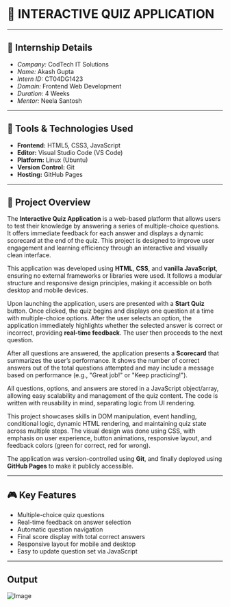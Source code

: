 # 🧠 INTERACTIVE QUIZ APPLICATION

---

## 🏢 Internship Details

- *Company:* CodTech IT Solutions  
- *Name:* Akash Gupta  
- *Intern ID:* CT04DG1423  
- *Domain:* Frontend Web Development  
- *Duration:* 4 Weeks  
- *Mentor:* Neela Santosh

---

## 🧰 Tools & Technologies Used

- **Frontend:** HTML5, CSS3, JavaScript  
- **Editor:** Visual Studio Code (VS Code)  
- **Platform:** Linux (Ubuntu)  
- **Version Control:** Git  
- **Hosting:** GitHub Pages

---

## 📝 Project Overview

The **Interactive Quiz Application** is a web-based platform that allows users to test their knowledge by answering a series of multiple-choice questions. It offers immediate feedback for each answer and displays a dynamic scorecard at the end of the quiz. This project is designed to improve user engagement and learning efficiency through an interactive and visually clean interface.

This application was developed using **HTML**, **CSS**, and **vanilla JavaScript**, ensuring no external frameworks or libraries were used. It follows a modular structure and responsive design principles, making it accessible on both desktop and mobile devices.

Upon launching the application, users are presented with a **Start Quiz** button. Once clicked, the quiz begins and displays one question at a time with multiple-choice options. After the user selects an option, the application immediately highlights whether the selected answer is correct or incorrect, providing **real-time feedback**. The user then proceeds to the next question.

After all questions are answered, the application presents a **Scorecard** that summarizes the user’s performance. It shows the number of correct answers out of the total questions attempted and may include a message based on performance (e.g., "Great job!" or "Keep practicing!").

All questions, options, and answers are stored in a JavaScript object/array, allowing easy scalability and management of the quiz content. The code is written with reusability in mind, separating logic from UI rendering.

This project showcases skills in DOM manipulation, event handling, conditional logic, dynamic HTML rendering, and maintaining quiz state across multiple steps. The visual design was done using CSS, with emphasis on user experience, button animations, responsive layout, and feedback colors (green for correct, red for wrong).

The application was version-controlled using **Git**, and finally deployed using **GitHub Pages** to make it publicly accessible.

---

## 🎮 Key Features

- Multiple-choice quiz questions  
- Real-time feedback on answer selection  
- Automatic question navigation  
- Final score display with total correct answers  
- Responsive layout for mobile and desktop  
- Easy to update question set via JavaScript

---

## Output

![Image](https://github.com/user-attachments/assets/a97f10eb-2548-4dd2-b5b4-c8b39fe12192)
